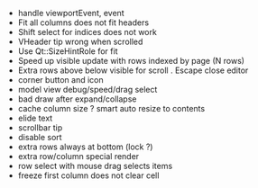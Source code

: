 + handle viewportEvent, event
+ Fit all columns does not fit headers
+ Shift select for indices does not work
+ VHeader tip wrong when scrolled
+ Use Qt::SizeHintRole for fit
+ Speed up visible update with rows indexed by page (N rows)
+ Extra rows above below visible for scroll
. Escape close editor
+ corner button and icon
+ model view debug/speed/drag select
+ bad draw after expand/collapse
+ cache column size ? smart auto resize to contents
+ elide text
+ scrollbar tip
+ disable sort
+ extra rows always at bottom (lock ?)
+ extra row/column special render
+ row select with mouse drag selects items
+ freeze first column does not clear cell
